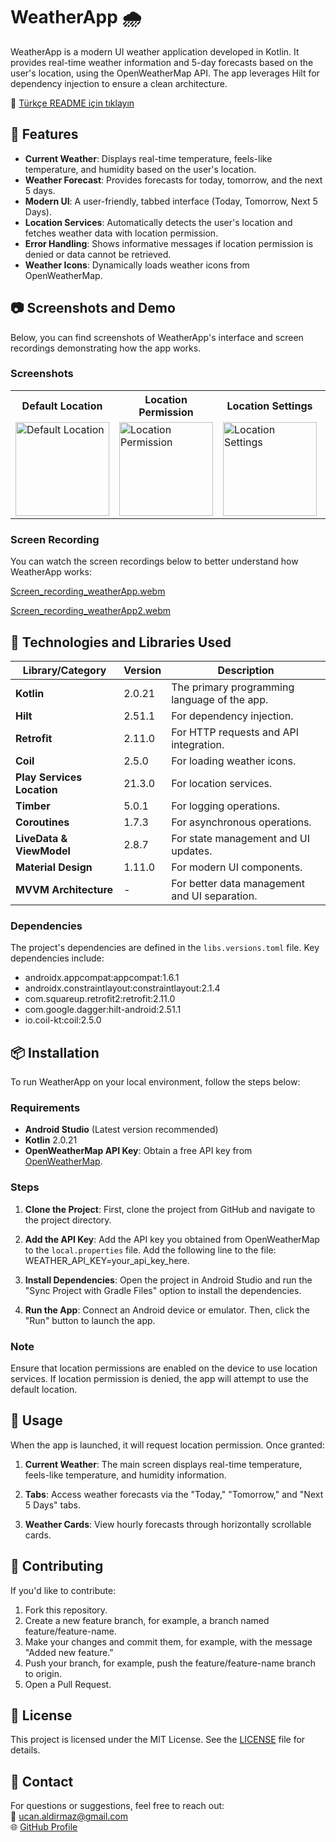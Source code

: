 # WeatherApp :cloud_with_rain:

WeatherApp is a modern UI weather application developed in Kotlin. It provides real-time weather information and 5-day forecasts based on the user's location, using the OpenWeatherMap API. The app leverages Hilt for dependency injection to ensure a clean architecture.

:book: [Türkçe README için tıklayın](README_TR.md)

## :rocket: Features

- **Current Weather**: Displays real-time temperature, feels-like temperature, and humidity based on the user's location.
- **Weather Forecast**: Provides forecasts for today, tomorrow, and the next 5 days.
- **Modern UI**: A user-friendly, tabbed interface (Today, Tomorrow, Next 5 Days).
- **Location Services**: Automatically detects the user's location and fetches weather data with location permission.
- **Error Handling**: Shows informative messages if location permission is denied or data cannot be retrieved.
- **Weather Icons**: Dynamically loads weather icons from OpenWeatherMap.

## :camera: Screenshots and Demo

Below, you can find screenshots of WeatherApp's interface and screen recordings demonstrating how the app works.

### Screenshots

<table>
  <tr>
    <th>Default Location</th>
    <th>Location Permission</th>
    <th>Location Settings</th>
    <th>Next 5 Days</th>
    <th>Tab Selection</th>
    <th>Tab Selection</th>
  </tr>
  <tr>
    <td><img src="https://github.com/user-attachments/assets/338f520c-5ede-4442-a4a5-0541e45a3cc8" alt="Default Location" width="150"/></td>
    <td><img src="https://github.com/user-attachments/assets/4142c49b-cc5c-4a99-b69f-1e8790e7d5c8" alt="Location Permission" width="150"/></td>
    <td><img src="https://github.com/user-attachments/assets/0b1a7709-3ba7-4d4e-bda2-4b5bd69a4143" alt="Location Settings" width="150"/></td>
    <td><img src="https://github.com/user-attachments/assets/226b6636-dc8b-494c-9980-5b9712021277" alt="Next 5 Days" width="150"/></td>
    <td><img src="https://github.com/user-attachments/assets/b35a2c36-c3c2-4738-ba68-5082268d1df3" alt="Tab Selection" width="150"/></td>
    <td><img src="https://github.com/user-attachments/assets/31c2ba53-70a3-4350-bc25-15398d1a69d2" alt="Tab Selection" width="150"/></td>
  </tr>
</table>

### Screen Recording

You can watch the screen recordings below to better understand how WeatherApp works:

[Screen_recording_weatherApp.webm](https://github.com/user-attachments/assets/e991cd95-bfa4-4aae-98e0-992899847348)

[Screen_recording_weatherApp2.webm](https://github.com/user-attachments/assets/6bbdb232-5f90-4de8-8afb-2b326f085d7a)

## :wrench: Technologies and Libraries Used

| Library/Category            | Version  | Description                                   |
|-----------------------------|----------|-----------------------------------------------|
| **Kotlin**                  | 2.0.21   | The primary programming language of the app.  |
| **Hilt**                    | 2.51.1   | For dependency injection.                     |
| **Retrofit**                | 2.11.0   | For HTTP requests and API integration.        |
| **Coil**                    | 2.5.0    | For loading weather icons.                    |
| **Play Services Location**  | 21.3.0   | For location services.                        |
| **Timber**                  | 5.0.1    | For logging operations.                       |
| **Coroutines**              | 1.7.3    | For asynchronous operations.                  |
| **LiveData & ViewModel**    | 2.8.7    | For state management and UI updates.          |
| **Material Design**         | 1.11.0   | For modern UI components.                     |
| **MVVM Architecture**       | -        | For better data management and UI separation. |

### Dependencies

The project's dependencies are defined in the `libs.versions.toml` file. Key dependencies include:

- androidx.appcompat:appcompat:1.6.1
- androidx.constraintlayout:constraintlayout:2.1.4
- com.squareup.retrofit2:retrofit:2.11.0
- com.google.dagger:hilt-android:2.51.1
- io.coil-kt:coil:2.5.0

## :package: Installation

To run WeatherApp on your local environment, follow the steps below:

### Requirements

- **Android Studio** (Latest version recommended)
- **Kotlin** 2.0.21
- **OpenWeatherMap API Key**: Obtain a free API key from [OpenWeatherMap](https://openweathermap.org/).

### Steps

1. **Clone the Project**:
   First, clone the project from GitHub and navigate to the project directory.

2. **Add the API Key**:
   Add the API key you obtained from OpenWeatherMap to the `local.properties` file. Add the following line to the file: WEATHER_API_KEY=your_api_key_here.

3. **Install Dependencies**:
   Open the project in Android Studio and run the "Sync Project with Gradle Files" option to install the dependencies.

4. **Run the App**:
   Connect an Android device or emulator. Then, click the "Run" button to launch the app.

### Note
Ensure that location permissions are enabled on the device to use location services. If location permission is denied, the app will attempt to use the default location.

## :book: Usage

When the app is launched, it will request location permission. Once granted:

1. **Current Weather**:
   The main screen displays real-time temperature, feels-like temperature, and humidity information.

2. **Tabs**:
   Access weather forecasts via the "Today," "Tomorrow," and "Next 5 Days" tabs.

3. **Weather Cards**:
   View hourly forecasts through horizontally scrollable cards.

## :handshake: Contributing

If you'd like to contribute:

1. Fork this repository.
2. Create a new feature branch, for example, a branch named feature/feature-name.
3. Make your changes and commit them, for example, with the message "Added new feature."
4. Push your branch, for example, push the feature/feature-name branch to origin.
5. Open a Pull Request.

## :memo: License

This project is licensed under the MIT License. See the [LICENSE](LICENSE) file for details.

## :email: Contact

For questions or suggestions, feel free to reach out:  
:email: [ucan.aldirmaz@gmail.com](mailto:ucan.aldirmaz@gmail.com)  
:globe_with_meridians: [GitHub Profile](https://github.com/UmutCanAldirmaz)
